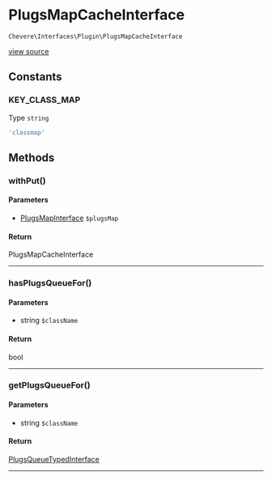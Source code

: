 # PlugsMapCacheInterface

`Chevere\Interfaces\Plugin\PlugsMapCacheInterface`

[view source](https://github.com/chevere/chevere/blob/master//home/rodolfo/git/chevere/chevere/interfaces/Plugin/PlugsMapCacheInterface.php)

## Constants

### KEY_CLASS_MAP

Type `string`

```php
'classmap'
```

## Methods

### withPut()

#### Parameters

- [PlugsMapInterface](./PlugsMapInterface.md) `$plugsMap`

#### Return

PlugsMapCacheInterface

---

### hasPlugsQueueFor()

#### Parameters

- string `$className`

#### Return

bool

---

### getPlugsQueueFor()

#### Parameters

- string `$className`

#### Return

[PlugsQueueTypedInterface](./PlugsQueueTypedInterface.md)

---

